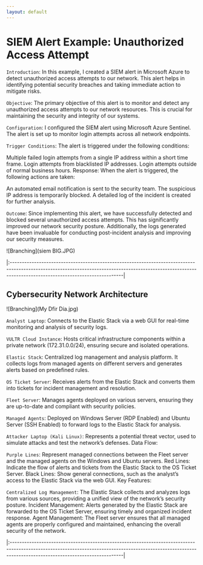 ```yaml
---
layout: default
---
```


# SIEM Alert Example: Unauthorized Access Attempt

`Introduction`: In this example, I created a SIEM alert in Microsoft Azure to detect unauthorized access attempts to our network. 
This alert helps in identifying potential security breaches and taking immediate action to mitigate risks.

`Objective`: The primary objective of this alert is to monitor and detect any unauthorized access attempts to our network resources. This is crucial for maintaining the security and integrity of our systems.

`Configuration`: I configured the SIEM alert using Microsoft Azure Sentinel. The alert is set up to monitor login attempts across all network endpoints.

`Trigger Conditions`: The alert is triggered under the following conditions:

Multiple failed login attempts from a single IP address within a short time frame.
Login attempts from blacklisted IP addresses.
Login attempts outside of normal business hours.
Response: When the alert is triggered, the following actions are taken:

An automated email notification is sent to the security team.
The suspicious IP address is temporarily blocked.
A detailed log of the incident is created for further analysis.

`Outcome`: Since implementing this alert, we have successfully detected and blocked several unauthorized access attempts. 
This has significantly improved our network security posture. Additionally, the logs generated have been invaluable for conducting post-incident analysis and improving our security measures.

![Branching](siem BIG.JPG)

|:----------------------------------------------------------------------------------------------------------------------------------------------------------------------------------------------------------|

## Cybersecurity Network Architecture

![Branching](My Dfir Dia.jpg)

`Analyst Laptop`:
Connects to the Elastic Stack via a web GUI for real-time monitoring and analysis of security logs.

`VULTR Cloud Instance`:
Hosts critical infrastructure components within a private network (172.31.0.0/24), ensuring secure and isolated operations.

`Elastic Stack`:
Centralized log management and analysis platform. It collects logs from managed agents on different servers and generates alerts based on predefined rules.

`OS Ticket Server`:
Receives alerts from the Elastic Stack and converts them into tickets for incident management and resolution.

`Fleet Server`:
Manages agents deployed on various servers, ensuring they are up-to-date and compliant with security policies.

`Managed Agents`:
Deployed on Windows Server (RDP Enabled) and Ubuntu Server (SSH Enabled) to forward logs to the Elastic Stack for analysis.

`Attacker Laptop (Kali Linux)`:
Represents a potential threat vector, used to simulate attacks and test the network’s defenses.
Data Flow:

`Purple Lines`: Represent managed connections between the Fleet server and the managed agents on the Windows and Ubuntu servers.
Red Lines: Indicate the flow of alerts and tickets from the Elastic Stack to the OS Ticket Server.
Black Lines: Show general connections, such as the analyst’s access to the Elastic Stack via the web GUI.
Key Features:

`Centralized Log Management`: The Elastic Stack collects and analyzes logs from various sources, providing a unified view of the network’s security posture.
Incident Management: Alerts generated by the Elastic Stack are forwarded to the OS Ticket Server, ensuring timely and organized incident response.
Agent Management: The Fleet server ensures that all managed agents are properly configured and maintained, enhancing the overall security of the network.

|:----------------------------------------------------------------------------------------------------------------------------------------------------------------------------------------------------------|
